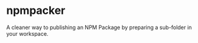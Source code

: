 # npmpacker
A cleaner way to publishing an NPM Package by preparing a sub-folder in your workspace.
